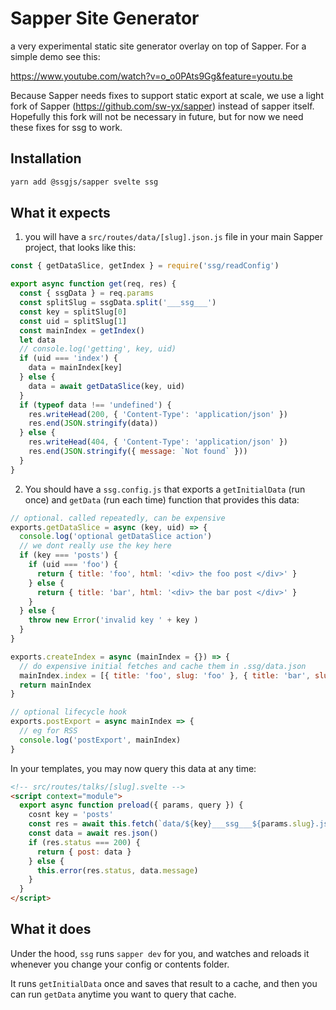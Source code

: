 # Sapper Site Generator

a very experimental static site generator overlay on top of Sapper. For a simple demo see this:

https://www.youtube.com/watch?v=o_o0PAts9Gg&feature=youtu.be

Because Sapper needs fixes to support static export at scale, we use a light fork of Sapper (https://github.com/sw-yx/sapper) instead of sapper itself. Hopefully this fork will not be necessary in future, but for now we need these fixes for ssg to work.

## Installation

```bash
yarn add @ssgjs/sapper svelte ssg
```

## What it expects

1. you will have a `src/routes/data/[slug].json.js` file in your main Sapper project, that looks like this:

```js
const { getDataSlice, getIndex } = require('ssg/readConfig')

export async function get(req, res) {
  const { ssgData } = req.params
  const splitSlug = ssgData.split('___ssg___')
  const key = splitSlug[0]
  const uid = splitSlug[1]
  const mainIndex = getIndex()
  let data
  // console.log('getting', key, uid)
  if (uid === 'index') {
    data = mainIndex[key]
  } else {
    data = await getDataSlice(key, uid)
  }
  if (typeof data !== 'undefined') {
    res.writeHead(200, { 'Content-Type': 'application/json' })
    res.end(JSON.stringify(data))
  } else {
    res.writeHead(404, { 'Content-Type': 'application/json' })
    res.end(JSON.stringify({ message: `Not found` }))
  }
}

```

2. You should have a `ssg.config.js` that exports a `getInitialData` (run once) and `getData` (run each time) function that provides this data:

```js
// optional. called repeatedly, can be expensive
exports.getDataSlice = async (key, uid) => {
  console.log('optional getDataSlice action')
  // we dont really use the key here
  if (key === 'posts') {
    if (uid === 'foo') {
      return { title: 'foo', html: '<div> the foo post </div>' }
    } else {
      return { title: 'bar', html: '<div> the bar post </div>' }
    }
  } else {
    throw new Error('invalid key ' + key )
  }
}

exports.createIndex = async (mainIndex = {}) => {
  // do expensive initial fetches and cache them in .ssg/data.json
  mainIndex.index = [{ title: 'foo', slug: 'foo' }, { title: 'bar', slug: 'bar' }]
  return mainIndex
}

// optional lifecycle hook
exports.postExport = async mainIndex => {
  // eg for RSS
  console.log('postExport', mainIndex)
}
```

In your templates, you may now query this data at any time:

```html
<!-- src/routes/talks/[slug].svelte -->
<script context="module">
  export async function preload({ params, query }) {
    cosnt key = 'posts'
    const res = await this.fetch(`data/${key}___ssg___${params.slug}.json`)
    const data = await res.json()
    if (res.status === 200) {
      return { post: data }
    } else {
      this.error(res.status, data.message)
    }
  }
</script>
```


## What it does

Under the hood, `ssg` runs `sapper dev` for you, and watches and reloads it whenever you change your config or contents folder.

It runs `getInitialData` once and saves that result to a cache, and then you can run `getData` anytime you want to query that cache.